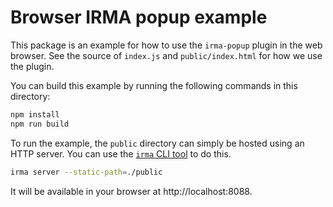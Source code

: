 # Browser IRMA popup example

This package is an example for how to use the `irma-popup` plugin in the
web browser. See the source of `index.js` and `public/index.html` for how we use
the plugin.

You can build this example by running the following commands in this directory:

```bash
npm install
npm run build
```

To run the example, the `public` directory can simply be hosted using an HTTP
server. You can use the [`irma` CLI tool](https://github.com/privacybydesign/irmago/releases/latest)
to do this.

```bash
irma server --static-path=./public
```

It will be available in your browser at http://localhost:8088.
